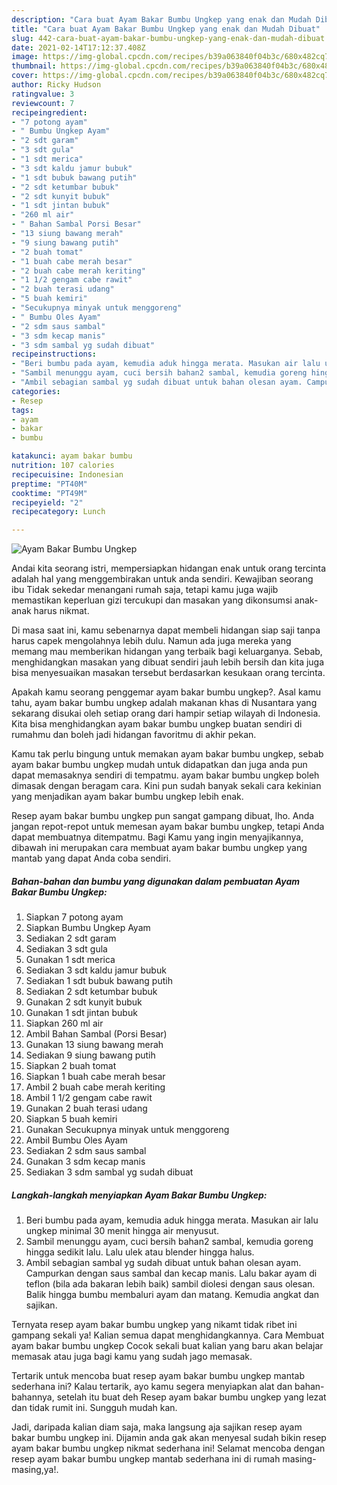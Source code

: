 ```yaml
---
description: "Cara buat Ayam Bakar Bumbu Ungkep yang enak dan Mudah Dibuat"
title: "Cara buat Ayam Bakar Bumbu Ungkep yang enak dan Mudah Dibuat"
slug: 442-cara-buat-ayam-bakar-bumbu-ungkep-yang-enak-dan-mudah-dibuat
date: 2021-02-14T17:12:37.408Z
image: https://img-global.cpcdn.com/recipes/b39a063840f04b3c/680x482cq70/ayam-bakar-bumbu-ungkep-foto-resep-utama.jpg
thumbnail: https://img-global.cpcdn.com/recipes/b39a063840f04b3c/680x482cq70/ayam-bakar-bumbu-ungkep-foto-resep-utama.jpg
cover: https://img-global.cpcdn.com/recipes/b39a063840f04b3c/680x482cq70/ayam-bakar-bumbu-ungkep-foto-resep-utama.jpg
author: Ricky Hudson
ratingvalue: 3
reviewcount: 7
recipeingredient:
- "7 potong ayam"
- " Bumbu Ungkep Ayam"
- "2 sdt garam"
- "3 sdt gula"
- "1 sdt merica"
- "3 sdt kaldu jamur bubuk"
- "1 sdt bubuk bawang putih"
- "2 sdt ketumbar bubuk"
- "2 sdt kunyit bubuk"
- "1 sdt jintan bubuk"
- "260 ml air"
- " Bahan Sambal Porsi Besar"
- "13 siung bawang merah"
- "9 siung bawang putih"
- "2 buah tomat"
- "1 buah cabe merah besar"
- "2 buah cabe merah keriting"
- "1 1/2 gengam cabe rawit"
- "2 buah terasi udang"
- "5 buah kemiri"
- "Secukupnya minyak untuk menggoreng"
- " Bumbu Oles Ayam"
- "2 sdm saus sambal"
- "3 sdm kecap manis"
- "3 sdm sambal yg sudah dibuat"
recipeinstructions:
- "Beri bumbu pada ayam, kemudia aduk hingga merata. Masukan air lalu ungkep minimal 30 menit hingga air menyusut."
- "Sambil menunggu ayam, cuci bersih bahan2 sambal, kemudia goreng hingga sedikit lalu. Lalu ulek atau blender hingga halus."
- "Ambil sebagian sambal yg sudah dibuat untuk bahan olesan ayam. Campurkan dengan saus sambal dan kecap manis. Lalu bakar ayam di teflon (bila ada bakaran lebih baik) sambil diolesi dengan saus olesan. Balik hingga bumbu membaluri ayam dan matang. Kemudia angkat dan sajikan."
categories:
- Resep
tags:
- ayam
- bakar
- bumbu

katakunci: ayam bakar bumbu 
nutrition: 107 calories
recipecuisine: Indonesian
preptime: "PT40M"
cooktime: "PT49M"
recipeyield: "2"
recipecategory: Lunch

---
```



![Ayam Bakar Bumbu Ungkep](https://img-global.cpcdn.com/recipes/b39a063840f04b3c/680x482cq70/ayam-bakar-bumbu-ungkep-foto-resep-utama.jpg)

Andai kita seorang istri, mempersiapkan hidangan enak untuk orang tercinta adalah hal yang menggembirakan untuk anda sendiri. Kewajiban seorang ibu Tidak sekedar menangani rumah saja, tetapi kamu juga wajib memastikan keperluan gizi tercukupi dan masakan yang dikonsumsi anak-anak harus nikmat.

Di masa  saat ini, kamu sebenarnya dapat membeli hidangan siap saji tanpa harus capek mengolahnya lebih dulu. Namun ada juga mereka yang memang mau memberikan hidangan yang terbaik bagi keluarganya. Sebab, menghidangkan masakan yang dibuat sendiri jauh lebih bersih dan kita juga bisa menyesuaikan masakan tersebut berdasarkan kesukaan orang tercinta. 



Apakah kamu seorang penggemar ayam bakar bumbu ungkep?. Asal kamu tahu, ayam bakar bumbu ungkep adalah makanan khas di Nusantara yang sekarang disukai oleh setiap orang dari hampir setiap wilayah di Indonesia. Kita bisa menghidangkan ayam bakar bumbu ungkep buatan sendiri di rumahmu dan boleh jadi hidangan favoritmu di akhir pekan.

Kamu tak perlu bingung untuk memakan ayam bakar bumbu ungkep, sebab ayam bakar bumbu ungkep mudah untuk didapatkan dan juga anda pun dapat memasaknya sendiri di tempatmu. ayam bakar bumbu ungkep boleh dimasak dengan beragam cara. Kini pun sudah banyak sekali cara kekinian yang menjadikan ayam bakar bumbu ungkep lebih enak.

Resep ayam bakar bumbu ungkep pun sangat gampang dibuat, lho. Anda jangan repot-repot untuk memesan ayam bakar bumbu ungkep, tetapi Anda dapat membuatnya ditempatmu. Bagi Kamu yang ingin menyajikannya, dibawah ini merupakan cara membuat ayam bakar bumbu ungkep yang mantab yang dapat Anda coba sendiri.

<!--inarticleads1-->

##### Bahan-bahan dan bumbu yang digunakan dalam pembuatan Ayam Bakar Bumbu Ungkep:

1. Siapkan 7 potong ayam
1. Siapkan  Bumbu Ungkep Ayam
1. Sediakan 2 sdt garam
1. Sediakan 3 sdt gula
1. Gunakan 1 sdt merica
1. Sediakan 3 sdt kaldu jamur bubuk
1. Sediakan 1 sdt bubuk bawang putih
1. Sediakan 2 sdt ketumbar bubuk
1. Gunakan 2 sdt kunyit bubuk
1. Gunakan 1 sdt jintan bubuk
1. Siapkan 260 ml air
1. Ambil  Bahan Sambal (Porsi Besar)
1. Gunakan 13 siung bawang merah
1. Sediakan 9 siung bawang putih
1. Siapkan 2 buah tomat
1. Siapkan 1 buah cabe merah besar
1. Ambil 2 buah cabe merah keriting
1. Ambil 1 1/2 gengam cabe rawit
1. Gunakan 2 buah terasi udang
1. Siapkan 5 buah kemiri
1. Gunakan Secukupnya minyak untuk menggoreng
1. Ambil  Bumbu Oles Ayam
1. Sediakan 2 sdm saus sambal
1. Gunakan 3 sdm kecap manis
1. Sediakan 3 sdm sambal yg sudah dibuat




<!--inarticleads2-->

##### Langkah-langkah menyiapkan Ayam Bakar Bumbu Ungkep:

1. Beri bumbu pada ayam, kemudia aduk hingga merata. Masukan air lalu ungkep minimal 30 menit hingga air menyusut.
1. Sambil menunggu ayam, cuci bersih bahan2 sambal, kemudia goreng hingga sedikit lalu. Lalu ulek atau blender hingga halus.
1. Ambil sebagian sambal yg sudah dibuat untuk bahan olesan ayam. Campurkan dengan saus sambal dan kecap manis. Lalu bakar ayam di teflon (bila ada bakaran lebih baik) sambil diolesi dengan saus olesan. Balik hingga bumbu membaluri ayam dan matang. Kemudia angkat dan sajikan.




Ternyata resep ayam bakar bumbu ungkep yang nikamt tidak ribet ini gampang sekali ya! Kalian semua dapat menghidangkannya. Cara Membuat ayam bakar bumbu ungkep Cocok sekali buat kalian yang baru akan belajar memasak atau juga bagi kamu yang sudah jago memasak.

Tertarik untuk mencoba buat resep ayam bakar bumbu ungkep mantab sederhana ini? Kalau tertarik, ayo kamu segera menyiapkan alat dan bahan-bahannya, setelah itu buat deh Resep ayam bakar bumbu ungkep yang lezat dan tidak rumit ini. Sungguh mudah kan. 

Jadi, daripada kalian diam saja, maka langsung aja sajikan resep ayam bakar bumbu ungkep ini. Dijamin anda gak akan menyesal sudah bikin resep ayam bakar bumbu ungkep nikmat sederhana ini! Selamat mencoba dengan resep ayam bakar bumbu ungkep mantab sederhana ini di rumah masing-masing,ya!.

